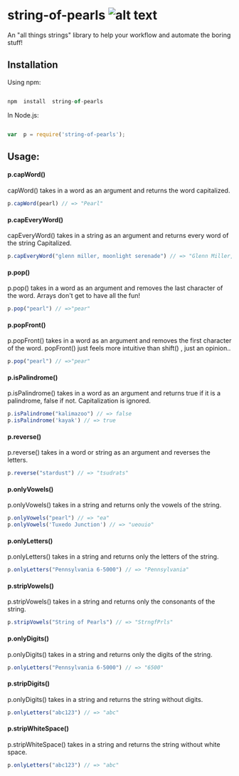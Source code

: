 
# string-of-pearls    ![alt text](https://i.ibb.co/SNHDXvk/Webp-net-resizeimage-7.jpg)


An "all things strings" library to help your workflow and automate the boring stuff!

  

## Installation

Using npm:

```javascript

npm  install  string-of-pearls

```

In Node.js:

```javascript

var  p = require('string-of-pearls');

```

## Usage:
#### p.capWord()
capWord() takes in a word as an argument and returns the word capitalized.
```javascript
p.capWord(pearl) // => "Pearl"
```
#### p.capEveryWord()
capEveryWord() takes in a string as an argument and returns every word of the string Capitalized.
```javascript
p.capEveryWord("glenn miller, moonlight serenade") // => "Glenn Miller, MoonLight Serenade"
```

#### p.pop() 
p.pop() takes in a word as an argument and removes the last character of the word.
Arrays don't get to have all the fun!
```javascript
p.pop("pearl") // =>"pear"
```
#### p.popFront() 
p.popFront() takes in a word as an argument and removes the first character of the word.
popFront() just feels more intuitive than shift() , just an opinion..
```javascript
p.pop("pearl") // =>"pear"
```
#### p.isPalindrome() 
p.isPalindrome() takes in a word as an argument and returns true if it is a palindrome, false if not. Capitalization is ignored.
```javascript
p.isPalindrome("kalimazoo") // => false
p.isPalindrome('kayak') // => true
```
#### p.reverse() 
p.reverse() takes in a word or string as an argument and reverses the letters.
```javascript
p.reverse("stardust") // => "tsudrats"
```
#### p.onlyVowels() 
p.onlyVowels() takes in a string and returns only the vowels of the string.
```javascript
p.onlyVowels("pearl") // => "ea"
p.onlyVowels('Tuxedo Junction') // => "ueouio"
```
  #### p.onlyLetters() 
p.onlyLetters() takes in a string and returns only the letters of the string.
```javascript
p.onlyLetters("Pennsylvania 6-5000") // => "Pennsylvania"
```
#### p.stripVowels() 
p.stripVowels() takes in a string and returns only the consonants of the string.
```javascript
p.stripVowels("String of Pearls") // => "StrngfPrls"
```
#### p.onlyDigits() 
p.onlyDigits() takes in a string and returns only the digits of the string.
```javascript
p.onlyLetters("Pennsylvania 6-5000") // => "6500"
```
#### p.stripDigits() 
p.onlyDigits() takes in a string and returns the string without digits.
```javascript
p.onlyLetters("abc123") // => "abc"
```
#### p.stripWhiteSpace() 
p.stripWhiteSpace() takes in a string and returns the string without white space.
```javascript
p.onlyLetters("abc123") // => "abc"
```
